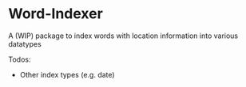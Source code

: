 # Word-Indexer
A (WIP) package to index words with location information into various datatypes

Todos:
- Other index types (e.g. date)